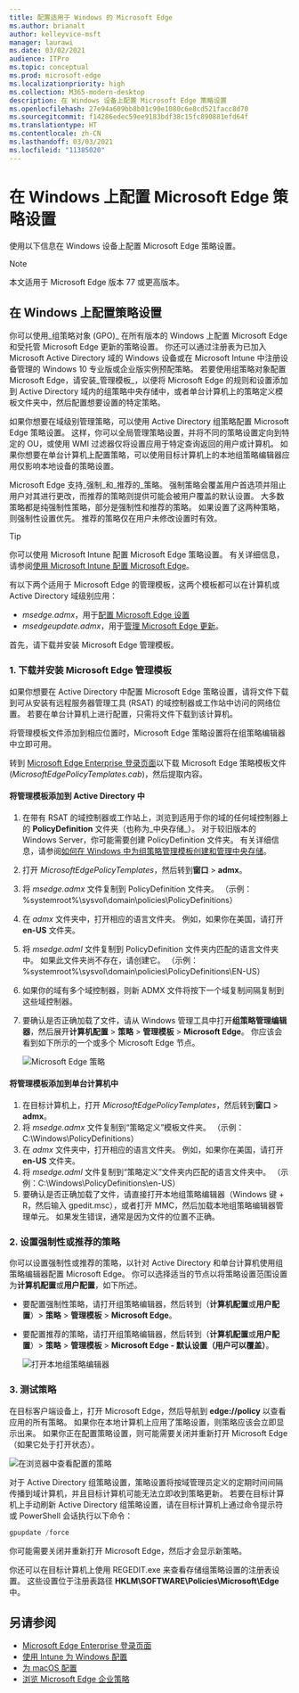 ```yaml
---
title: 配置适用于 Windows 的 Microsoft Edge
ms.author: brianalt
author: kelleyvice-msft
manager: laurawi
ms.date: 03/02/2021
audience: ITPro
ms.topic: conceptual
ms.prod: microsoft-edge
ms.localizationpriority: high
ms.collection: M365-modern-desktop
description: 在 Windows 设备上配置 Microsoft Edge 策略设置
ms.openlocfilehash: 27e94a609bb8b01c90e1080c6e8cd521facc8d70
ms.sourcegitcommit: f14286edec59ee9183bdf38c15fc890881efd64f
ms.translationtype: HT
ms.contentlocale: zh-CN
ms.lasthandoff: 03/03/2021
ms.locfileid: "11385020"
---
```

# <a name="configure-microsoft-edge-policy-settings-on-windows"></a>在 Windows 上配置 Microsoft Edge 策略设置

使用以下信息在 Windows 设备上配置 Microsoft Edge 策略设置。

> [!NOTE]
> 本文适用于 Microsoft Edge 版本 77 或更高版本。

## <a name="configure-policy-settings-on-windows"></a>在 Windows 上配置策略设置

你可以使用_组策略对象 (GPO)_ 在所有版本的 Windows 上配置 Microsoft Edge 和受托管 Microsoft Edge 更新的策略设置。 你还可以通过注册表为已加入 Microsoft Active Directory 域的 Windows 设备或在 Microsoft Intune 中注册设备管理的 Windows 10 专业版或企业版实例预配策略。 若要使用组策略对象配置 Microsoft Edge，请安装_管理模板_，以便将 Microsoft Edge 的规则和设置添加到 Active Directory 域内的组策略中央存储中，或者单台计算机上的策略定义模板文件夹中，然后配置想要设置的特定策略。

如果你想要在域级别管理策略，可以使用 Active Directory 组策略配置 Microsoft Edge 策略设置。 这样，你可以全局管理策略设置，并将不同的策略设置定向到特定的 OU，或使用 WMI 过滤器仅将设置应用于特定查询返回的用户或计算机。 如果你想要在单台计算机上配置策略，可以使用目标计算机上的本地组策略编辑器应用仅影响本地设备的策略设置。

Microsoft Edge 支持_强制_和_推荐的_策略。 强制策略会覆盖用户首选项并阻止用户对其进行更改，而推荐的策略则提供可能会被用户覆盖的默认设置。 大多数策略都是纯强制性策略，部分是强制性和推荐的策略。 如果设置了这两种策略，则强制性设置优先。 推荐的策略仅在用户未修改设置时有效。

>[!TIP]
> 你可以使用 Microsoft Intune 配置 Microsoft Edge 策略设置。 有关详细信息，请参阅[使用 Microsoft Intune 配置 Microsoft Edge](configure-edge-with-intune.md)。

有以下两个适用于 Microsoft Edge 的管理模板，这两个模板都可以在计算机或 Active Directory 域级别应用：

- *msedge.admx*，用于[配置 Microsoft Edge 设置](microsoft-edge-policies.md)
- *msedgeupdate.admx*，用于[管理 Microsoft Edge 更新](microsoft-edge-update-policies.md)。

首先，请下载并安装 Microsoft Edge 管理模板。

### <a name="1-download-and-install-the-microsoft-edge-administrative-template"></a>1. 下载并安装 Microsoft Edge 管理模板

如果你想要在 Active Directory 中配置 Microsoft Edge 策略设置，请将文件下载到可从安装有远程服务器管理工具 (RSAT) 的域控制器或工作站中访问的网络位置。 若要在单台计算机上进行配置，只需将文件下载到该计算机。

将管理模板文件添加到相应位置时，Microsoft Edge 策略设置将在组策略编辑器中立即可用。

转到 [Microsoft Edge Enterprise 登录页面](https://aka.ms/EdgeEnterprise)以下载 Microsoft Edge 策略模板文件 (*MicrosoftEdgePolicyTemplates.cab*)，然后提取内容。

#### <a name="add-the-administrative-template-to-active-directory"></a>将管理模板添加到 Active Directory 中

1. 在带有 RSAT 的域控制器或工作站上，浏览到适用于你的域的任何域控制器上的 **PolicyDefinition** 文件夹（也称为_中央存储_）。 对于较旧版本的 Windows Server，你可能需要创建 PolicyDefinition 文件夹。 有关详细信息，请参阅[如何在 Windows 中为组策略管理模板创建和管理中央存储](https://support.microsoft.com/help/3087759/how-to-create-and-manage-the-central-store-for-group-policy-administra)。
2. 打开 *MicrosoftEdgePolicyTemplates*，然后转到**窗口** > **admx**。
3. 将 *msedge.admx* 文件复制到 PolicyDefinition 文件夹。 （示例：%systemroot%\sysvol\domain\policies\PolicyDefinitions）
4. 在 *admx* 文件夹中，打开相应的语言文件夹。 例如，如果你在美国，请打开 **en-US** 文件夹。
5. 将 *msedge.adml* 文件复制到 PolicyDefinition 文件夹内匹配的语言文件夹中。 如果此文件夹尚不存在，请创建它。 （示例：%systemroot%\sysvol\domain\policies\PolicyDefinitions\EN-US）
6. 如果你的域有多个域控制器，则新 ADMX 文件将按下一个域复制间隔复制到这些域控制器。
7. 要确认是否正确加载了文件，请从 Windows 管理工具中打开**组策略管理编辑器**，然后展开**计算机配置** > **策略** > **管理模板** > **Microsoft Edge**。 你应该会看到如下所示的一个或多个 Microsoft Edge 节点。

    ![Microsoft Edge 策略](./media/configure-microsoft-edge/edge-gpo-policies.png)

#### <a name="add-the-administrative-template-to-an-individual-computer"></a>将管理模板添加到单台计算机中

1. 在目标计算机上，打开 *MicrosoftEdgePolicyTemplates*，然后转到**窗口** > **admx**。
2. 将 *msedge.admx* 文件复制到“策略定义”模板文件夹。 （示例：C:\Windows\PolicyDefinitions）
3. 在 *admx* 文件夹中，打开相应的语言文件夹。 例如，如果你在美国，请打开 **en-US** 文件夹。
4. 将 *msedge.adml* 文件复制到“策略定义”文件夹内匹配的语言文件夹中。 （示例：C:\Windows\PolicyDefinitions\en-US）
5. 要确认是否正确加载了文件，请直接打开本地组策略编辑器（Windows 键 + R，然后输入 gpedit.msc），或者打开 MMC，然后加载本地组策略编辑器管理单元。 如果发生错误，通常是因为文件的位置不正确。

### <a name="2-set-mandatory-or-recommended-policies"></a>2. 设置强制性或推荐的策略

你可以设置强制性或推荐的策略，以针对 Active Directory 和单台计算机使用组策略编辑器配置 Microsoft Edge。 你可以选择适当的节点以将策略设置范围设置为**计算机配置**或**用户配置**，如下所述。

- 要配置强制性策略，请打开组策略编辑器，然后转到（**计算机配置**或**用户配置**）> **策略** > **管理模板** > **Microsoft Edge**。
- 要配置推荐的策略，请打开组策略编辑器，然后转到（**计算机配置**或**用户配置**）> **策略** > **管理模板** > **Microsoft Edge - 默认设置（用户可以覆盖）**。

  ![打开本地组策略编辑器](./media/configure-microsoft-edge/edge-ad-policy.png)

### <a name="3-test-your-policies"></a>3. 测试策略

在目标客户端设备上，打开 Microsoft Edge，然后导航到 **edge://policy** 以查看应用的所有策略。 如果你在本地计算机上应用了策略设置，则策略应该会立即显示出来。 如果你正在配置策略设置，则可能需要关闭并重新打开 Microsoft Edge（如果它处于打开状态）。

![在浏览器中查看配置的策略](./media/configure-microsoft-edge/edge-gpEdit.png)

对于 Active Directory 组策略设置，策略设置将按域管理员定义的定期时间间隔传播到域计算机，并且目标计算机可能无法立即收到策略更新。 若要在目标计算机上手动刷新 Active Directory 组策略设置，请在目标计算机上通过命令提示符或 PowerShell 会话执行以下命令：

``` powershell
gpupdate /force
```

你可能需要关闭并重新打开 Microsoft Edge，然后才会显示新策略。

你还可以在目标计算机上使用 REGEDIT.exe 来查看存储组策略设置的注册表设置。 这些设置位于注册表路径 **HKLM\SOFTWARE\Policies\Microsoft\Edge** 中。

## <a name="see-also"></a>另请参阅

- [Microsoft Edge Enterprise 登录页面](https://aka.ms/EdgeEnterprise)
- [使用 Intune 为 Windows 配置](configure-edge-with-intune.md)
- [为 macOS 配置](configure-microsoft-edge-on-mac.md)
- [浏览 Microsoft Edge 企业策略](microsoft-edge-policies.md)


